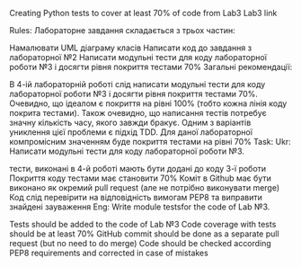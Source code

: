 Creating Python tests to cover at least 70% of code from Lab3 Lab3 link

Rules: Лабораторне завдання складається з трьох частин:

Намалювати UML діаграму класів
Написати код до завдання з лабораторної №2
Написати модульні тести для коду лабораторної роботи №3 і досягти рівня покриття тестами 70%
Загальні рекомендації:

В 4-ій лабораторній роботі слід написати модульні тести для коду лабораторної роботи №3 і досягти рівня покриття тестами 70%.
Очевидно, що ідеалом є покриття на рівні 100% (тобто кожна лінія коду покрита тестами).
Також очевидно, що написання тестів потребує значну кількість часу, якого завжди бракує.
Одним з варіантів униклення цієї проблеми є підхід TDD.
Для даної лабораторної компромісним значенням буде покриття тестами на рівні 70% Task:
Ukr: Написати модульні тести для коду лабораторної роботи №3.

тести, виконані в 4-й роботі мають бути додані до коду 3-ї роботи
Покриття коду тестами має становити 70%
Коміт в Github має бути виконано як окремий pull request (але не потрібно виконувати merge)
Код слід перевірити на відповідність вимогам РЕР8 та виправити знайдені зауваження
Eng: Write module testsfor the code of Lab №3.

Tests should be added to the code of Lab №3
Code coverage with tests should be at least 70%
GitHub commit should be done as a separate pull request (but no need to do merge)
Code should be checked according PEP8 requirements and corrected in case of mistakes
